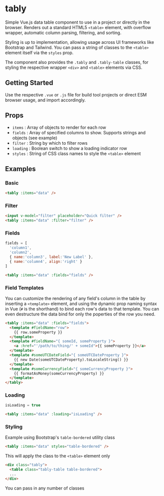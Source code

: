 # tably
Simple Vue.js data table component to use in a project or directly in the browser. Renders out a standard HTML5 `<table>` element, with overflow wrapper, automatic column parsing, filtering, and sorting.

Styling is up to implementation, allowing usage across UI frameworks like Bootstrap and Tailwind. You can pass a string of classes to the `<table>` element itself via the `styles` prop.

The component also provides the `.tably` and `.tably-table` classes, for styling the respective wrapper `<div>` and `<table>` elements via CSS.

## Getting Started

Use the respective `.vue` or `.js` file for build tool projects or direct ESM browser usage, and import accordingly.

## Props
- `items` : Array of objects to render for each row
- `fields` : Array of specified columns to show. Supports strings and objects (see example)
- `filter` : String by which to filter rows
- `loading` : Boolean switch to show a loading indicator row
- `styles` : String of CSS class names to style the `<table>` element

## Examples

### Basic
```html
<tably :items="data" />
```

### Filter
```html
<input v-model="filter" placeholder="Quick filter" />
<tably :items="data" :filter="filter" />
```

### Fields
```js
fields = [
  'column1',
  'column2',
  { name:'column3', label:'New Label' },
  { name:'column4', align:'right' }
]
```
```html
<tably :items="data" :fields="fields" />
```

### Field Templates
You can customize the rendering of any field's column in the table by inserting a `<template>` element, and using the dynamic prop naming syntax in Vue (`#` is the shorthand) to bind each row's data to that template. You can even destructure the data bind for only the poperties of the row you need.

```html
<tably :items="data" :fields="fields">
  <template #fieldName="row">
    {{ row.someProperty }}
  </template>
  <template #fieldName="{ someId, someProperty }">
    <a :href="'/path/to/thing/' + someId">{{ someProperty }}</a>
  </template>
  <template #someUTCDateField="{ someUTCDateProperty }">
    {{ new Date(someUTCDateProperty).toLocaleString() }}
  </template>
  <template #someCurrencyField="{ someCurrencyProperty }">
    {{ formatAsMoney(someCurrencyProperty) }}
  </template>
</tably>
```

### Loading
```js
isLoading = true
```
```html
<tably :items="data" :loading="isLoading" />
```

### Styling
Example using Bootstrap's `table-bordered` utility class
```html
<tably :items="data" styles="table-bordered" />
```
This will apply the class to the `<table>` element only
```html
<div class="tably">
  <table class="tably-table table-bordered">
  ...
</div>
```
You can pass in any number of classes